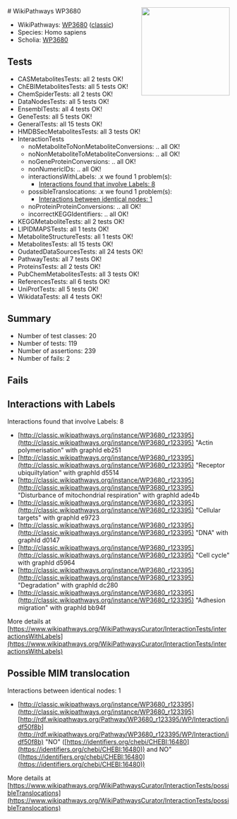 <img style="float: right; width: 200px" src="https://upload.wikimedia.org/wikipedia/commons/thumb/8/83/Wplogo_with_text_500.png/640px-Wplogo_with_text_500.png" />
# WikiPathways WP3680

* WikiPathways: [WP3680](https://wikipathways.org/pathways/WP3680) ([classic](https://classic.wikipathways.org/instance/WP3680))
* Species: Homo sapiens
* Scholia: [WP3680](https://scholia.toolforge.org/wikipathways/WP3680)
## Tests
* CASMetabolitesTests: all 2 tests OK!
* ChEBIMetabolitesTests: all 5 tests OK!
* ChemSpiderTests: all 2 tests OK!
* DataNodesTests: all 5 tests OK!
* EnsemblTests: all 4 tests OK!
* GeneTests: all 5 tests OK!
* GeneralTests: all 15 tests OK!
* HMDBSecMetabolitesTests: all 3 tests OK!
* InteractionTests
    * noMetaboliteToNonMetaboliteConversions: .. all OK!
    * noNonMetaboliteToMetaboliteConversions: .. all OK!
    * noGeneProteinConversions: .. all OK!
    * nonNumericIDs: .. all OK!
    * interactionsWithLabels: .x we found 1 problem(s):
        * [Interactions found that involve Labels: 8](#630d267f)
    * possibleTranslocations: .x we found 1 problem(s):
        * [Interactions between identical nodes: 1](#1c118206)
    * noProteinProteinConversions: .. all OK!
    * incorrectKEGGIdentifiers: .. all OK!
* KEGGMetaboliteTests: all 2 tests OK!
* LIPIDMAPSTests: all 1 tests OK!
* MetaboliteStructureTests: all 1 tests OK!
* MetabolitesTests: all 15 tests OK!
* OudatedDataSourcesTests: all 24 tests OK!
* PathwayTests: all 7 tests OK!
* ProteinsTests: all 2 tests OK!
* PubChemMetabolitesTests: all 3 tests OK!
* ReferencesTests: all 6 tests OK!
* UniProtTests: all 5 tests OK!
* WikidataTests: all 4 tests OK!


## Summary

* Number of test classes: 20
* Number of tests: 119
* Number of assertions: 239
* Number of fails: 2

## Fails

<a name="630d267f" />

## Interactions with Labels

Interactions found that involve Labels: 8

* [http://classic.wikipathways.org/instance/WP3680_r123395](http://classic.wikipathways.org/instance/WP3680_r123395) "Actin 
polymerisation" with graphId eb251
* [http://classic.wikipathways.org/instance/WP3680_r123395](http://classic.wikipathways.org/instance/WP3680_r123395) "Receptor ubiquiltylation" with graphId d5514
* [http://classic.wikipathways.org/instance/WP3680_r123395](http://classic.wikipathways.org/instance/WP3680_r123395) "Disturbance of mitochondrial respiration" with graphId ade4b
* [http://classic.wikipathways.org/instance/WP3680_r123395](http://classic.wikipathways.org/instance/WP3680_r123395) "Cellular targets" with graphId e9723
* [http://classic.wikipathways.org/instance/WP3680_r123395](http://classic.wikipathways.org/instance/WP3680_r123395) "DNA" with graphId d0147
* [http://classic.wikipathways.org/instance/WP3680_r123395](http://classic.wikipathways.org/instance/WP3680_r123395) "Cell cycle" with graphId d5964
* [http://classic.wikipathways.org/instance/WP3680_r123395](http://classic.wikipathways.org/instance/WP3680_r123395) "Degradation" with graphId dc280
* [http://classic.wikipathways.org/instance/WP3680_r123395](http://classic.wikipathways.org/instance/WP3680_r123395) "Adhesion migration" with graphId bb94f


More details at [https://www.wikipathways.org/WikiPathwaysCurator/InteractionTests/interactionsWithLabels](https://www.wikipathways.org/WikiPathwaysCurator/InteractionTests/interactionsWithLabels)

<a name="1c118206" />

## Possible MIM translocation

Interactions between identical nodes: 1

* [http://classic.wikipathways.org/instance/WP3680_r123395](http://classic.wikipathways.org/instance/WP3680_r123395) [http://rdf.wikipathways.org/Pathway/WP3680_r123395/WP/Interaction/idf50f8b](http://rdf.wikipathways.org/Pathway/WP3680_r123395/WP/Interaction/idf50f8b) "NO" ([https://identifiers.org/chebi/CHEBI:16480](https://identifiers.org/chebi/CHEBI:16480)) and 
NO" ([https://identifiers.org/chebi/CHEBI:16480](https://identifiers.org/chebi/CHEBI:16480))


More details at [https://www.wikipathways.org/WikiPathwaysCurator/InteractionTests/possibleTranslocations](https://www.wikipathways.org/WikiPathwaysCurator/InteractionTests/possibleTranslocations)


